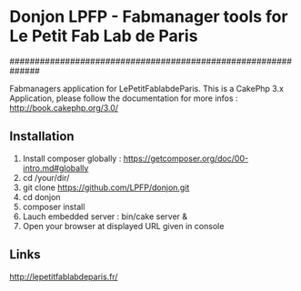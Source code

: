 # Donjon LPFP - Fabmanager tools for Le Petit Fab Lab de Paris
##############################################################

Fabmanagers application for LePetitFablabdeParis.
This is a CakePhp 3.x Application, please follow the documentation for more infos : http://book.cakephp.org/3.0/

Installation
------------
1. Install composer globally : https://getcomposer.org/doc/00-intro.md#globally
2. cd /your/dir/
3. git clone https://github.com/LPFP/donjon.git  
4. cd donjon
5. composer install
6. Lauch embedded server : bin/cake server &
7. Open your browser at displayed URL given in console

Links
-----
http://lepetitfablabdeparis.fr/

